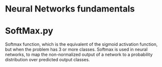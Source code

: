 # Neural Networks fundamentals 
<h1> SoftMax.py</h1>
<p> Softmax function, which is the equivalent of the sigmoid activation function, but when the problem has 3 or more classes.
 Softmax is used in neural networks, to map the non-normalized output of a network to a probability distribution over predicted output classes.</p>
 

